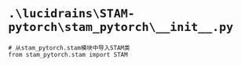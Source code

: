 # `.\lucidrains\STAM-pytorch\stam_pytorch\__init__.py`

```
# 从stam_pytorch.stam模块中导入STAM类
from stam_pytorch.stam import STAM
```